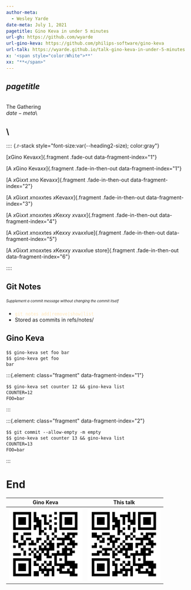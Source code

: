 ```yaml
---
author-meta:
  - Wesley Yarde
date-meta: July 1, 2021
pagetitle: Gino Keva in under 5 minutes
url-gh: https://github.com/wyarde
url-gino-keva: https://github.com/philips-software/gino-keva
url-talk: https://wyarde.github.io/talk-gino-keva-in-under-5-minutes
x: '<span style="color:White">**'
xx: "**</span>"
---
```


## $pagetitle$

\
The Gathering\
$date-meta$\

## \

:::: {.r-stack style="font-size:var(--heading2-size); color:gray"}

[$x$Gino Keva$xx$]{.fragment .fade-out data-fragment-index="1"}

[A $x$Gino Keva$xx$]{.fragment .fade-in-then-out data-fragment-index="1"}

[A $x$Gi$xx$t $x$no Keva$xx$]{.fragment .fade-in-then-out data-fragment-index="2"}

[A $x$Gi$xx$t $x$no$xx$tes $x$Keva$xx$]{.fragment .fade-in-then-out data-fragment-index="3"}

[A $x$Gi$xx$t $x$no$xx$tes $x$Ke$xx$y $x$va$xx$]{.fragment .fade-in-then-out data-fragment-index="4"}

[A $x$Gi$xx$t $x$no$xx$tes $x$Ke$xx$y $x$va$xx$lue]{.fragment .fade-in-then-out data-fragment-index="5"}

[A $x$Gi$xx$t $x$no$xx$tes $x$Ke$xx$y $x$va$xx$lue store]{.fragment .fade-in-then-out data-fragment-index="6"}

::::

## Git Notes

<sub><sup>_Supplement a commit message without changing the commit itself_</sup></sub>

- <span style="color:Moccasin">`git notes add|remove|show|list`</span>
- Stored as commits in refs/notes/

## Gino Keva

```console
$$ gino-keva set foo bar
$$ gino-keva get foo
bar
```

:::{.element: class="fragment" data-fragment-index="1"}

```console
$$ gino-keva set counter 12 && gino-keva list
COUNTER=12
FOO=bar
```

:::

:::{.element: class="fragment" data-fragment-index="2"}

```console
$$ git commit --allow-empty -m empty
$$ gino-keva set counter 13 && gino-keva list
COUNTER=13
FOO=bar
```

:::

# End

|                    Gino Keva                    |               This talk               |
| :---------------------------------------------: | :-----------------------------------: |
| [![](images/qr_gino-keva.png)]($url-gino-keva$) | [![](images/qr_talk.png)]($url-talk$) |
